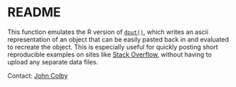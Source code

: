 # README #

This function emulates the R version of [`dput()`](http://stat.ethz.ch/R-manual/R-patched/library/base/html/dput.html), which writes an ascii representation of an object that can be easily pasted back in and evaluated to recreate the object. This is especially useful for quickly posting short reproducible examples on sites like [Stack Overflow](http://www.stackoverflow.com), without having to upload any separate data files.

Contact: [John Colby](mailto:johncolby@ucla.edu)